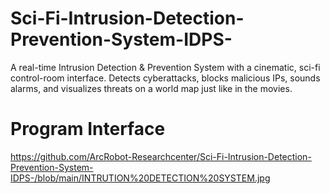 # Sci-Fi-Intrusion-Detection-Prevention-System-IDPS-
A real-time Intrusion Detection &amp; Prevention System with a cinematic, sci-fi control-room interface. Detects cyberattacks, blocks malicious IPs, sounds alarms, and visualizes threats on a world map just like in the movies.
# Program Interface 
https://github.com/ArcRobot-Researchcenter/Sci-Fi-Intrusion-Detection-Prevention-System-IDPS-/blob/main/INTRUTION%20DETECTION%20SYSTEM.jpg
